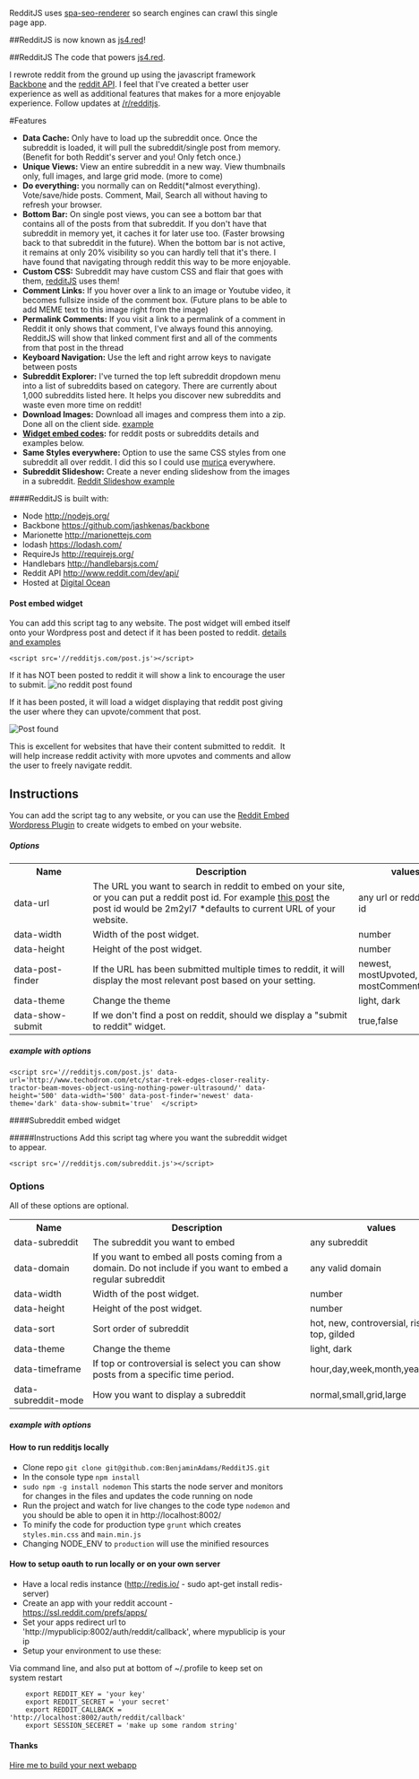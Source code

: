 RedditJS uses [spa-seo-renderer](https://github.com/BenjaminAdams/spa-seo-renderer) so search engines can crawl this single page app.

##RedditJS is now known as [js4.red](https://js4.red)!

##RedditJS
The code that powers [js4.red](https://js4.red).

I rewrote reddit from the ground up using the javascript framework [Backbone](https://github.com/jashkenas/backbone) and the [reddit API](http://www.reddit.com/dev/api/).  I feel that I've created a better user experience as well as additional features that makes for a more enjoyable experience.  Follow updates at [/r/redditjs](http://www.reddit.com/r/redditjs).

#Features
 * **Data Cache:**  Only have to load up the subreddit once.  Once the subreddit is loaded, it will pull the subreddit/single post from memory. (Benefit for both Reddit's server and you!  Only fetch once.)
 * **Unique Views:**  View an entire subreddit in a new way.  View thumbnails only, full images, and large grid mode.  (more to come)
 * **Do everything:** you normally can on Reddit(*almost everything).  Vote/save/hide posts.  Comment, Mail, Search all without having to refresh your browser.
 * **Bottom Bar:** On single post views, you can see a bottom bar that contains all of the posts from that subreddit.  If you don't have that subreddit in memory yet, it caches it for later use too. (Faster browsing back to that subreddit in the future).  When the bottom bar is not active, it remains at only 20% visibility so you can hardly tell that it's there.  I have found that navigating through reddit this way to be more enjoyable.
 * **Custom CSS:** Subreddit may have custom CSS and flair that goes with them, [redditJS](http://www.redditjs.com) uses them!
 * **Comment Links:** If you hover over a link to an image or Youtube video, it becomes fullsize inside of the comment box.  (Future plans to be able to add MEME text to this image right from the image)
 * **Permalink Comments:** If you visit a link to a permalink of a comment in Reddit it only shows that comment, I've always found this annoying.  RedditJS will show that linked comment first and all of the comments from that post in the thread
 * **Keyboard Navigation:** Use the left and right arrow keys to navigate between posts
 * **Subreddit Explorer:** I've turned the top left subreddit dropdown menu into a list of subreddits based on category.  There are currently about 1,000 subreddits listed here.  It helps you discover new subreddits and waste even more time on reddit!
 * **Download Images:** Download all images and compress them into a zip.  Done all on the client side. [example](http://www.redditjs.com/download/aww)
 * **[Widget embed codes](http://embed.redditjs.com):**  for reddit posts or subreddits details and examples below.
 * **Same Styles everywhere:** Option to use the same CSS styles from one subreddit all over reddit. I did this so I could use [murica](http://redditjs.com/r/murica) everywhere.
 * **Subreddit Slideshow:** Create a never ending slideshow from the images in a subreddit.  [Reddit Slideshow example](http://redditjs.com/comments/aww/355ay7/slideshow)

####RedditJS is built with:
 * Node <http://nodejs.org/>
 * Backbone <https://github.com/jashkenas/backbone>
 * Marionette <http://marionettejs.com>
 * lodash <https://lodash.com/>
 * RequireJs <http://requirejs.org/>
 * Handlebars <http://handlebarsjs.com/>
 * Reddit API <http://www.reddit.com/dev/api/>
 * Hosted at [Digital Ocean]( https://www.digitalocean.com/?refcode=572549c85ce0)

#### Post embed widget
You can add this script tag to any website.  The post widget will embed itself onto your Wordpress post and detect if it has been posted to reddit.   [details and examples](http://embed.redditjs.com)

```<script src='//redditjs.com/post.js'></script>```

If it has NOT been posted to reddit it will show a link to encourage the user to submit.
![no reddit post found](http://i.imgur.com/OLJjzkx.png)

If it has been posted, it will load a widget displaying that reddit post giving the user where they can upvote/comment that post.

![Post found](http://i.imgur.com/GXj1FKO.png)

This is excellent for websites that have their content submitted to reddit.  It will help increase reddit activity with more upvotes and comments and allow the user to freely navigate reddit.

## Instructions

You can add the script tag to any website, or you can use the [Reddit Embed Wordpress Plugin](https://github.com/BenjaminAdams/wp-redditjs) to create widgets to embed on your website.


##### Options

<table style='width:800px'>
<tr><th style='width:125px;'>Name</th><th>Description</th> <th>values</th> </tr>
<tr><td>data-url</td><td>The URL you want to search in reddit to embed on your site, or you can put a reddit post id. For example <a href="http://www.reddit.com/r/technology/comments/2m2yl7/its_now_official_humanity_has_landed_a_probe_on_a">this post</a> the post id would be 2m2yl7 *defaults to current URL of your website.</td> <td>any url or reddit post id</td>  </tr>
<tr><td>data-width</td><td>Width of the post widget.</td> <td>number</td>  </tr>
<tr><td>data-height</td><td>Height of the post widget.</td> <td>number</td>  </tr>
<tr><td>data-post-finder</td><td>If the URL has been submitted multiple times to reddit, it will display the most relevant post based on your setting.</td> <td>newest, mostUpvoted, mostComments</td>  </tr>
<tr><td>data-theme</td><td>Change the theme</td> <td>light, dark </td></tr>
<tr><td>data-show-submit</td><td>If we don't find a post on reddit, should we display a "submit to reddit" widget.</td> <td>true,false</td>  </tr>
</table>

##### example with options

```
<script src='//redditjs.com/post.js' data-url='http://www.techodrom.com/etc/star-trek-edges-closer-reality-tractor-beam-moves-object-using-nothing-power-ultrasound/' data-height='500' data-width='500' data-post-finder='newest' data-theme='dark' data-show-submit='true'  </script>
```


####Subreddit embed widget

#####Instructions
Add this script tag where you want the subreddit widget to appear.


```<script src='//redditjs.com/subreddit.js'></script>```

<h3>Options</h3>
All of these options are optional.

<table style='width:800px'>
<tr><th style='width:125px;'>Name</th><th>Description</th> <th>values</th> </tr>
<tr><td>data-subreddit</td><td>The subreddit you want to embed</td> <td>any subreddit</td>   </tr>
<tr><td>data-domain</td><td>If you want to embed all posts coming from a domain. Do not include if you want to embed a regular subreddit</td> <td>any valid domain</td>   </tr>
<tr><td>data-width</td><td>Width of the post widget.</td> <td>number</td>  </tr>
<tr><td>data-height</td><td>Height of the post widget.</td> <td>number</td>  </tr>
<tr><td>data-sort</td><td>Sort order of subreddit</td> <td>hot, new, controversial, rising, top, gilded</td>  </tr>
<tr><td>data-theme</td><td>Change the theme</td> <td>light, dark  </tr>
<tr><td>data-timeframe</td><td>If top or controversial is select you can show posts from a specific time period.</td> <td>hour,day,week,month,year,all </tr>
<tr><td>data-subreddit-mode</td><td>How you want to display a subreddit</td> <td>normal,small,grid,large</td>  </tr>
</table>

##### example with options
<script src='//redditjs.com/subreddit.js' data-subreddit='BeavisAndButthead' data-height='500' data-width='500' data-sort='top' data-theme='light' data-timeframe='month' data-subreddit-mode='grid'></script>


#### How to run redditjs locally
 * Clone repo `git clone git@github.com:BenjaminAdams/RedditJS.git`
 * In the console type `npm install`
 * `sudo npm -g install nodemon` This starts the node server and monitors for changes in the files and updates the code running on node
 * Run the project and watch for live changes to the code type `nodemon` and you should be able to open it in http://localhost:8002/ 
 * To minify the code for production type `grunt` which creates `styles.min.css` and `main.min.js`
 * Changing NODE_ENV to `production` will use the minified resources

#### How to setup oauth to run locally or on your own server
* Have a local redis instance (http://redis.io/ - sudo apt-get install redis-server)
* Create an app with your reddit account - https://ssl.reddit.com/prefs/apps/
* Set your apps redirect url to 'http://mypublicip:8002/auth/reddit/callback', where mypublicip is your ip
* Setup your environment to use these:

Via command line, and also put at bottom of ~/.profile to keep set on system restart
```
    export REDDIT_KEY = 'your key'
    export REDDIT_SECRET = 'your secret'
    export REDDIT_CALLBACK = 'http://localhost:8002/auth/reddit/callback'
    export SESSION_SECERET = 'make up some random string'
```

#### Thanks
[Hire me to build your next webapp](mailto:armastevs@gmail.com)
